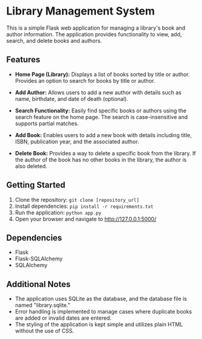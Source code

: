# Library Management System

This is a simple Flask web application for managing a library's book and author information. The application provides functionality to view, add, search, and delete books and authors.

## Features

- **Home Page (Library):** Displays a list of books sorted by title or author. Provides an option to search for books by title or author.

- **Add Author:** Allows users to add a new author with details such as name, birthdate, and date of death (optional).

- **Search Functionality:** Easily find specific books or authors using the search feature on the home page. The search is case-insensitive and supports partial matches.

- **Add Book:** Enables users to add a new book with details including title, ISBN, publication year, and the associated author.

- **Delete Book:** Provides a way to delete a specific book from the library. If the author of the book has no other books in the library, the author is also deleted.


## Getting Started

1. Clone the repository: `git clone [repository_url]`
2. Install dependencies: `pip install -r requirements.txt`
3. Run the application: `python app.py`
4. Open your browser and navigate to http://127.0.0.1:5000/

## Dependencies

- Flask
- Flask-SQLAlchemy
- SQLAlchemy


## Additional Notes

- The application uses SQLite as the database, and the database file is named "library.sqlite."
- Error handling is implemented to manage cases where duplicate books are added or invalid dates are entered.
- The styling of the application is kept simple and utilizes plain HTML without the use of CSS. 